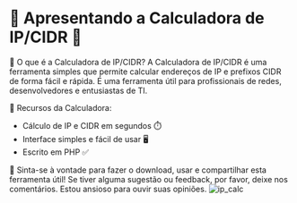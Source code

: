 # 🚀 Apresentando a Calculadora de IP/CIDR 🚀

🔹 O que é a Calculadora de IP/CIDR?
A Calculadora de IP/CIDR é uma ferramenta simples que permite calcular endereços de IP e prefixos CIDR de forma fácil e rápida. É uma ferramenta útil para profissionais de redes, desenvolvedores e entusiastas de TI.

🔹 Recursos da Calculadora:
- Cálculo de IP e CIDR em segundos ⏱️
- Interface simples e fácil de usar 🖥️
- Escrito em PHP ✅

🔗 Sinta-se à vontade para fazer o download, usar e compartilhar esta ferramenta útil! Se tiver alguma sugestão ou feedback, por favor, deixe nos comentários. Estou ansioso para ouvir suas opiniões.
![ip_calc](https://github.com/MarcusTechs/Calculadora_IP/assets/138902771/b0b2ffc8-272f-402c-9851-7ed99943bac9)
